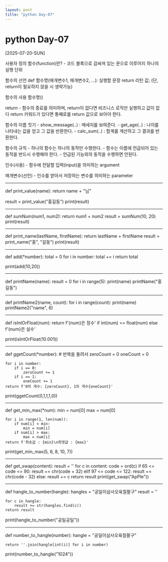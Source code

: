 ```yaml
---
layout: post
title: "python Day-07"
---
```


# python Day-07

[2025-07-20-SUN]


사용자 정의 함수(function)란?
	- 코드 블록으로 감싸져 있는 문으로 이루어지 하나의 실행 단위

함수의 선언
	def 함수명(매개변수1, 매개변수2, ...):
		실행할 문장
		return 리턴 값; (단, return이 필요하지 않을 시 생략가능)

함수의 사용
	함수명()

return
	- 함수의 종료를 의미하며, return이 없다면 비즈니스 로직만 실행하고 값이 없다
	return 키워드가 있다면 통째로를 return 값으로 보아야 한다.

함수의 이름 짓기
	- show_message(..) : 메세지를 보여준다.
	- get_age(..) : 나이를 나타내는 값을 얻고 그 값을 반환한다.
	- calc_sum(..) : 합계를 계산하고 그 결과를 반환한다.

함수의 규칙
	- 하나의 함수는 하나의 동작만 수행한다.
	- 함수는 이름에 언급되어 있는 동작을 반드시 수행해야 한다.
	- 언급된 기능외의 동작을 수행하면 안된다.

인수(사용)
	- 함수에 전달할 입력(input)을 의미하는 argument

매개변수(선언)
	- 인수를 받아서 저장하는 변수를 의미하는 parameter


---

def print_value(name):
    return name + "님"

result = print_value("홍길동")
print(result)

---

def sumNum(num1, num2):
    return num1 + num2
result = sumNum(10, 20)
print(result)

---

def print_name(lastName, firstName):
    return lastName + firstName
result = print_name("홍", "길동")
print(result)

---

def add(*number):
    total = 0
    for i in number:
        total += i
    return total

print(add(10,20))

---

def printName(name):
    result = 0
    for i in range(5):
        print(name)
printName("홍길동")

---

def printName2(name, count):
    for i in range(count):
        print(name)
printName2("name", 6)

---

def isIntOrFloat(num):
    return f'{num}은 정수' if int(num) == float(num) else f'{num}은 실수'

print(isIntOrFloat(10.001))

---

def ggetCount(*number):
    # 반복을 돌려서
    zeroCount = 0
    oneCount = 0

    for i in number:
        if i == 0:
            zeroCount += 1
        if i == 1:
            oneCount += 1
    return f'0의 개수: {zeroCount}, 1의 개수{oneCount}'

print(ggetCount(0,1,1,1,0))

---

def get_min_max(*num):
    min = num[0]
    max = num[0]

    for i in range(1, len(num)):
        if num[i] < min:
            min = num[i]
        if num[i] > max:
            max = num[i]
    return f'최솟값 : {min}\n최댓값 : {max}'
print(get_min_max(5, 6, 8, 10, 7))

---

def get_swap(content):
    result = ''
    for c in content:
        code = ord(c)
        if 65 <= code <= 90:
            result += chr(code + 32)
        elif 97 <= code <= 122:
            result += chr(code - 32)
        else:
            result += c
    return result
print(get_swap("ApPle"))

---

def hangle_to_number(hangle):
    hangles = "공일이삼사오육칠팔구"
    result = ''

    for c in hangle:
        result += str(hangles.find(c))
    return result

print(hangle_to_number("공일공일"))

---

def number_to_hangle(number):
    hangle = "공일이삼사오육칠팔구"

    return ''.join(hangle[int(i)] for i in number)

print(number_to_hangle("1024"))



